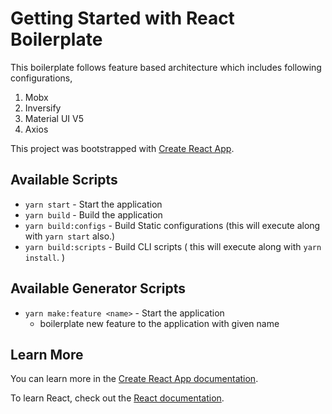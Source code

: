 # Getting Started with React Boilerplate
This boilerplate follows feature based architecture which includes following configurations,
01. Mobx
02. Inversify
03. Material UI V5
04. Axios

This project was bootstrapped with [Create React App](https://github.com/facebook/create-react-app).

## Available Scripts

- `yarn start` - Start the application
- `yarn build` - Build the application
- `yarn build:configs` - Build Static configurations (this will execute along with `yarn start` also.)
- `yarn build:scripts` - Build CLI scripts ( this will execute along with `yarn install`. )

## Available Generator Scripts
- `yarn make:feature <name>` - Start the application
  - boilerplate new feature to the application with given name

## Learn More

You can learn more in the [Create React App documentation](https://facebook.github.io/create-react-app/docs/getting-started).

To learn React, check out the [React documentation](https://reactjs.org/).
